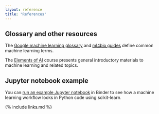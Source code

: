 ```yaml
---
layout: reference
title: "References"
---
```


## Glossary and other resources

The [Google machine learning glossary](https://developers.google.com/machine-learning/glossary) and [ml4bio guides](https://github.com/gitter-lab/ml-bio-workshop/tree/master/guide) define common machine learning terms.

The [Elements of AI](https://course.elementsofai.com/) course presents general introductory materials to machine learning and related topics.

## Jupyter notebook example

You can [run an example Jupyter notebook](https://mybinder.org/v2/gh/gitter-lab/ml-bio-workshop/master?filepath=illustration.ipynb) in Binder to see how a machine learning workflow looks in Python code using scikit-learn.

{% include links.md %}
